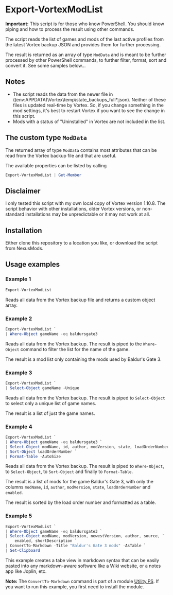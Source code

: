 # Export-VortexModList

**Important:** This script is for those who know PowerShell. You should know piping and how to process the result using other commands.

The script reads the list of games and mods of the last active profiles from the latest Vortex backup JSON and provides them for further processing.

The result is returned as an array of type `ModData` and is meant to be further processed by other PowerShell commands, to further filter, format, sort and convert it. See some samples below...

## Notes

* The script reads the data from the newer file in ($($env:APPDATA)\Vortex\temp\state_backups_full\*.json). Neither of these files is updated real-time by Vortex. So, if you change something in the mod settings, it's best to restart Vortex if you want to see the change in this script.
* Mods with a status of "Uninstalled" in Vortex are not included in the list.

## The custom type `ModData`

The returned array of type `ModData` contains most attributes that can be read from the Vortex backup file and that are useful.

The available properties can be listed by calling

```powershell
Export-VortexModList | Get-Member
```

## Disclaimer

I only tested this script with my own local copy of Vortex version 1.10.8. The script behavior with other installations, older Vortex versions, or non-standard installations may be unpredictable or it may not work at all.

## Installation

Either clone this repository to a location you like, or download the script from NexusMods.

## Usage examples

### Example 1

```powershell
Export-VortexModList
```

Reads all data from the Vortex backup file and returns a custom object array.

### Example 2

```powershell
Export-VortexModList `
| Where-Object gameName -eq baldursgate3
```

Reads all data from the Vortex backup. The result is piped to the `Where-Object` command to filter the list for the name of the game.

The result is a mod list only containing the mods used by Baldur's Gate 3.

### Example 3

```powershell
Export-VortexModList `
| Select-Object gameName -Unique
```

Reads all data from the Vortex backup. The result is piped to `Select-Object` to select only a unique list of game names.

The result is a list of just the game names.

### Example 4

```powershell
Export-VortexModList `
| Where-Object gameName -eq baldursgate3 `
| Select-Object modName, id, author, modVersion, state, loadOrderNumber, enabled `
| Sort-Object loadOrderNumber `
| Format-Table -AutoSize
```

Reads all data from the Vortex backup. The result is piped to `Where-Object`, to `Select-Object`, to `Sort-Object` and finally to `Format-Table`.

The result is a list of mods for the game Baldur's Gate 3, with only the columns `modName`, `id`, `author`, `modVersion`, `state`, `loadOrderNumber` and `enabled`.

The result is sorted by the load order number and formatted as a table.

### Example 5

```powershell
Export-VortexModList `
| Where-Object gameName -eq baldursgate3 `
| Select-Object modName, modVersion, newestVersion, author, source, `
    enabled, shortDescription `
| ConvertTo-Markdown -Title "Baldur's Gate 3 mods" -AsTable `
| Set-Clipboard
```

This example creates a tabe view in markdown syntax that can be easily pasted into any markdown-aware software like a Wiki website, or a notes app like Joplin, etc.

**Note:** The `ConvertTo-Markdown` command is part of a module [Utility.PS](https://www.powershellgallery.com/packages/Utility.PS/2.0.1). If you want to run this example, you first need to install the module.
